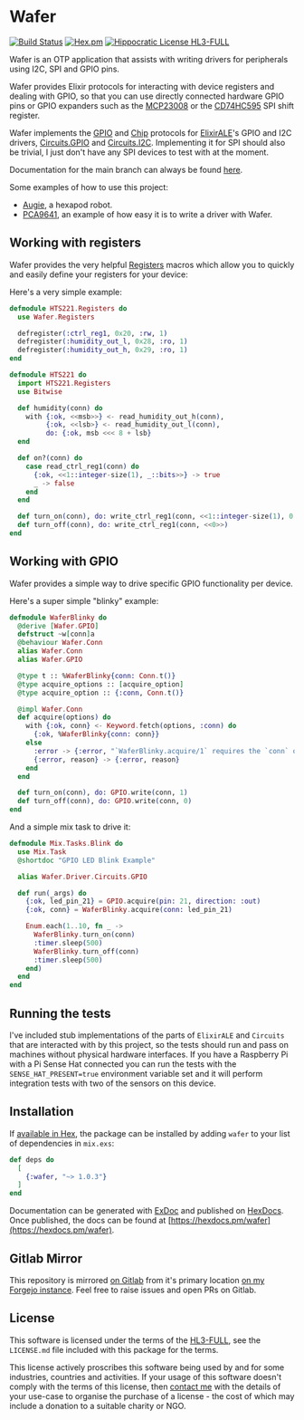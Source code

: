 # Wafer

[![Build Status](https://drone.harton.nz/api/badges/james/wafer/status.svg?ref=refs/heads/main)](https://drone.harton.nz/james/wafer)
[![Hex.pm](https://img.shields.io/hexpm/v/wafer.svg)](https://hex.pm/packages/wafer)
[![Hippocratic License HL3-FULL](https://img.shields.io/static/v1?label=Hippocratic%20License&message=HL3-FULL&labelColor=5e2751&color=bc8c3d)](https://firstdonoharm.dev/version/3/0/full.html)

Wafer is an OTP application that assists with writing drivers for peripherals using I2C, SPI and GPIO pins.

Wafer provides Elixir protocols for interacting with device registers and dealing with GPIO, so that you can use directly connected hardware GPIO pins or GPIO expanders such as the [MCP23008](https://www.microchip.com/wwwproducts/en/MCP23008) or the [CD74HC595](http://www.ti.com/product/CD74HC595) SPI shift register.

Wafer implements the [GPIO](https://hexdocs.pm/wafer/Wafer.GPIOProto.html) and [Chip](https://hexdocs.pm/wafer/Wafer.Chip.html) protocols for [ElixirALE](https://hex.pm/packages/elixir_ale)'s GPIO and I2C drivers, [Circuits.GPIO](https://hex.pm/packages/circuits_gpio) and [Circuits.I2C](https://hex.pm/packages/circuits_i2c). Implementing it for SPI should also be trivial, I just don't have any SPI devices to test with at the moment.

Documentation for the main branch can always be found [here](https://docs.harton.nz/james/wafer/).

Some examples of how to use this project:

- [Augie](https://gitlab.com/jimsy/augie), a hexapod robot.
- [PCA9641](https://gitlab.com/jimsy/pca9641), an example of how easy it is to write a driver with Wafer.

## Working with registers

Wafer provides the very helpful [Registers](https://hexdocs.pm/wafer/Wafer.Registers.html) macros which allow you to quickly and easily define your registers for your device:

Here's a very simple example:

```elixir
defmodule HTS221.Registers do
  use Wafer.Registers

  defregister(:ctrl_reg1, 0x20, :rw, 1)
  defregister(:humidity_out_l, 0x28, :ro, 1)
  defregister(:humidity_out_h, 0x29, :ro, 1)
end

defmodule HTS221 do
  import HTS221.Registers
  use Bitwise

  def humidity(conn) do
    with {:ok, <<msb>>} <- read_humidity_out_h(conn),
         {:ok, <<lsb>} <- read_humidity_out_l(conn),
         do: {:ok, msb <<< 8 + lsb}
  end

  def on?(conn) do
    case read_ctrl_reg1(conn) do
      {:ok, <<1::integer-size(1), _::bits>>} -> true
      _ -> false
    end
  end

  def turn_on(conn), do: write_ctrl_reg1(conn, <<1::integer-size(1), 0::integer-size(7)>>)
  def turn_off(conn), do: write_ctrl_reg1(conn, <<0>>)
end
```

## Working with GPIO

Wafer provides a simple way to drive specific GPIO functionality per device.

Here's a super simple "blinky" example:

```elixir
defmodule WaferBlinky do
  @derive [Wafer.GPIO]
  defstruct ~w[conn]a
  @behaviour Wafer.Conn
  alias Wafer.Conn
  alias Wafer.GPIO

  @type t :: %WaferBlinky{conn: Conn.t()}
  @type acquire_options :: [acquire_option]
  @type acquire_option :: {:conn, Conn.t()}

  @impl Wafer.Conn
  def acquire(options) do
    with {:ok, conn} <- Keyword.fetch(options, :conn) do
      {:ok, %WaferBlinky{conn: conn}}
    else
      :error -> {:error, "`WaferBlinky.acquire/1` requires the `conn` option."}
      {:error, reason} -> {:error, reason}
    end
  end

  def turn_on(conn), do: GPIO.write(conn, 1)
  def turn_off(conn), do: GPIO.write(conn, 0)
end
```

And a simple mix task to drive it:

```elixir
defmodule Mix.Tasks.Blink do
  use Mix.Task
  @shortdoc "GPIO LED Blink Example"

  alias Wafer.Driver.Circuits.GPIO

  def run(_args) do
    {:ok, led_pin_21} = GPIO.acquire(pin: 21, direction: :out)
    {:ok, conn} = WaferBlinky.acquire(conn: led_pin_21)

    Enum.each(1..10, fn _ ->
      WaferBlinky.turn_on(conn)
      :timer.sleep(500)
      WaferBlinky.turn_off(conn)
      :timer.sleep(500)
    end)
  end
end
```

## Running the tests

I've included stub implementations of the parts of `ElixirALE` and `Circuits`
that are interacted with by this project, so the tests should run and pass on
machines without physical hardware interfaces. If you have a Raspberry Pi with
a Pi Sense Hat connected you can run the tests with the `SENSE_HAT_PRESENT=true`
environment variable set and it will perform integration tests with two of the
sensors on this device.

## Installation

If [available in Hex](https://hex.pm/docs/publish), the package can be installed
by adding `wafer` to your list of dependencies in `mix.exs`:

```elixir
def deps do
  [
    {:wafer, "~> 1.0.3"}
  ]
end
```

Documentation can be generated with [ExDoc](https://github.com/elixir-lang/ex_doc)
and published on [HexDocs](https://hexdocs.pm). Once published, the docs can
be found at [https://hexdocs.pm/wafer](https://hexdocs.pm/wafer).

## Gitlab Mirror

This repository is mirrored [on Gitlab](https://gitlab.com/jimsy/wafer) from it's primary location [on my Forgejo instance](https://harton.dev/james/smokestack). Feel free to raise issues and open PRs on Gitlab.

## License

This software is licensed under the terms of the
[HL3-FULL](https://firstdonoharm.dev), see the `LICENSE.md` file included with
this package for the terms.

This license actively proscribes this software being used by and for some
industries, countries and activities. If your usage of this software doesn't
comply with the terms of this license, then [contact me](mailto:james@harton.nz)
with the details of your use-case to organise the purchase of a license - the
cost of which may include a donation to a suitable charity or NGO.
